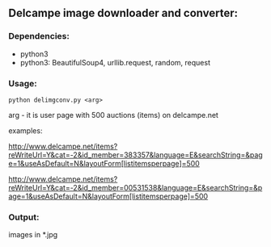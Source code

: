 ## Delcampe image downloader and converter:

### Dependencies:
- python3
- python3: BeautifulSoup4, urllib.request, random, request

### Usage:

	python delimgconv.py <arg>

arg - it is user page with 500 auctions (items) on delcampe.net

examples:

http://www.delcampe.net/items?reWriteUrl=Y&cat=-2&id_member=383357&language=E&searchString=&page=1&useAsDefault=N&layoutForm[listitemsperpage]=500

http://www.delcampe.net/items?reWriteUrl=Y&cat=-2&id_member=00531538&language=E&searchString=&page=1&useAsDefault=N&layoutForm[listitemsperpage]=500

### Output:  
images in *.jpg